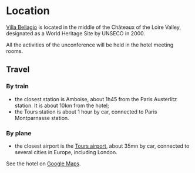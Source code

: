 # Location

[Villa Bellagio](https://vbamboise.popinns.com/) is located in the middle of the Châteaux of the Loire Valley, designated as a World Heritage Site by UNSECO in 2000.

All the activities of the unconference will be held in the hotel meeting rooms. 

## Travel

### By train
* the closest station is Amboise, about 1h45 from the Paris Austerlitz station. It is about 10km from the hotel;
* the Tours station is about 1 hour by car, connected to Paris Montparnasse station.

### By plane

* the closest airport is the [Tours airport](https://www.tours.aeroport.fr/), about 35mn by car, connected to several cities in Europe, including London.

See the hotel on [Google Maps](https://www.google.com/maps/place/Villa+Bellagio+Amboise+(by+Popinns)/@47.3916287,1.0056879,17z/data=!4m8!3m7!1s0x0:0x7c761162888f59bd!5m2!4m1!1i2!8m2!3d47.3917174!4d1.00668). 
